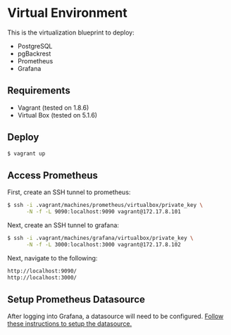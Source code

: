 # Virtual Environment

This is the virtualization blueprint to deploy:
* PostgreSQL
* pgBackrest 
* Prometheus
* Grafana 

## Requirements

* Vagrant (tested on 1.8.6)
* Virtual Box (tested on 5.1.6)

## Deploy

```bash
$ vagrant up
```

## Access Prometheus 

First, create an SSH tunnel to prometheus:

```bash
$ ssh -i .vagrant/machines/prometheus/virtualbox/private_key \
      -N -f -L 9090:localhost:9090 vagrant@172.17.8.101
```

Next, create an SSH tunnel to grafana:

```bash
$ ssh -i .vagrant/machines/grafana/virtualbox/private_key \
      -N -f -L 3000:localhost:3000 vagrant@172.17.8.102
```

Next, navigate to the following:

```bash
http://localhost:9090/
http://localhost:3000/
```

## Setup Prometheus Datasource

After logging into Grafana, a datasource will need to be configured.  [Follow these 
instructions to setup the datasource.](https://github.com/jasonodonnell/grafana-pgsql-monitoring)
